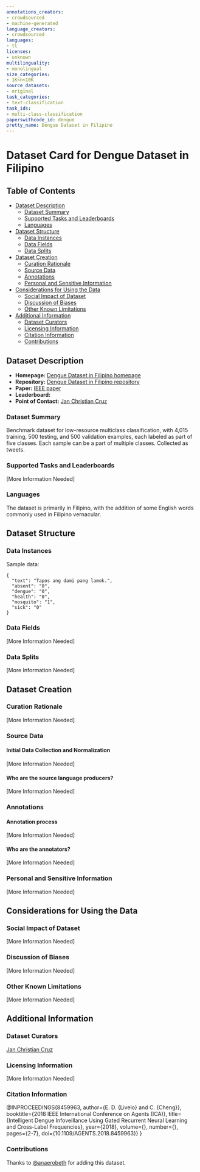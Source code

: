 ```yaml
---
annotations_creators:
- crowdsourced
- machine-generated
language_creators:
- crowdsourced
languages:
- tl
licenses:
- unknown
multilinguality:
- monolingual
size_categories:
- 1K<n<10K
source_datasets:
- original
task_categories:
- text-classification
task_ids:
- multi-class-classification
paperswithcode_id: dengue
pretty_name: Dengue Dataset in Filipino
---
```


# Dataset Card for Dengue Dataset in Filipino

## Table of Contents
- [Dataset Description](#dataset-description)
  - [Dataset Summary](#dataset-summary)
  - [Supported Tasks and Leaderboards](#supported-tasks-and-leaderboards)
  - [Languages](#languages)
- [Dataset Structure](#dataset-structure)
  - [Data Instances](#data-instances)
  - [Data Fields](#data-fields)
  - [Data Splits](#data-splits)
- [Dataset Creation](#dataset-creation)
  - [Curation Rationale](#curation-rationale)
  - [Source Data](#source-data)
  - [Annotations](#annotations)
  - [Personal and Sensitive Information](#personal-and-sensitive-information)
- [Considerations for Using the Data](#considerations-for-using-the-data)
  - [Social Impact of Dataset](#social-impact-of-dataset)
  - [Discussion of Biases](#discussion-of-biases)
  - [Other Known Limitations](#other-known-limitations)
- [Additional Information](#additional-information)
  - [Dataset Curators](#dataset-curators)
  - [Licensing Information](#licensing-information)
  - [Citation Information](#citation-information)
  - [Contributions](#contributions)

## Dataset Description

- **Homepage:** [Dengue Dataset in Filipino homepage](https://github.com/jcblaisecruz02/Filipino-Text-Benchmarks)
- **Repository:** [Dengue Dataset in Filipino repository](https://github.com/jcblaisecruz02/Filipino-Text-Benchmarks)
- **Paper:** [IEEE paper](https://ieeexplore.ieee.org/document/8459963)
- **Leaderboard:**
- **Point of Contact:** [Jan Christian Cruz](mailto:jan_christian_cruz@dlsu.edu.ph)

### Dataset Summary

Benchmark dataset for low-resource multiclass classification, with 4,015 training, 500 testing, and 500 validation examples, each labeled as part of five classes. Each sample can be a part of multiple classes. Collected as tweets.

### Supported Tasks and Leaderboards

[More Information Needed]

### Languages

The dataset is primarily in Filipino, with the addition of some English words commonly used in Filipino vernacular.

## Dataset Structure

### Data Instances

Sample data:
```
{
  "text": "Tapos ang dami pang lamok.",
  "absent": "0",
  "dengue": "0",
  "health": "0",
  "mosquito": "1",
  "sick": "0"
}
```

### Data Fields

[More Information Needed]

### Data Splits

[More Information Needed]

## Dataset Creation

### Curation Rationale

[More Information Needed]

### Source Data

#### Initial Data Collection and Normalization

[More Information Needed]

#### Who are the source language producers?

[More Information Needed]

### Annotations

#### Annotation process

[More Information Needed]

#### Who are the annotators?

[More Information Needed]

### Personal and Sensitive Information

[More Information Needed]

## Considerations for Using the Data

### Social Impact of Dataset

[More Information Needed]

### Discussion of Biases

[More Information Needed]

### Other Known Limitations

[More Information Needed]

## Additional Information

### Dataset Curators

[Jan Christian Cruz](mailto:jan_christian_cruz@dlsu.edu.ph)

### Licensing Information

[More Information Needed]

### Citation Information

  @INPROCEEDINGS{8459963,
    author={E. D. {Livelo} and C. {Cheng}},
    booktitle={2018 IEEE International Conference on Agents (ICA)},
    title={Intelligent Dengue Infoveillance Using Gated Recurrent Neural Learning and Cross-Label Frequencies},
    year={2018},
    volume={},
    number={},
    pages={2-7},
    doi={10.1109/AGENTS.2018.8459963}}
  }

### Contributions

Thanks to [@anaerobeth](https://github.com/anaerobeth) for adding this dataset.
